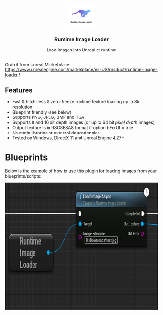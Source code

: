 <br/>
<p align="center">
  <a href="https://github.com/RaiaN/ue4_runtimeimageloader">
    <img src="Resources/Icon128.png" alt="Logo" width="80" height="80">
  </a>

  <h3 align="center">Runtime Image Loader</h3>

  <p align="center">
    Load images into Unreal at runtime
    <br/>
    <br/>
  </p>
</p>

Grab it from Unreal Marketplace: https://www.unrealengine.com/marketplace/en-US/product/runtime-image-loader !

## Features
- Fast & hitch-less & zero-freeze runtime texture loading up to 8k resolution
- Blueprint friendly (see below)
- Supports PNG, JPEG, BMP and TGA
- Supports 8 and 16 bit depth images (or up to 64 bit *pixel depth* images)
- Output texture is in R8G8B8A8 format if option bForUI = true
- No static libraries or external dependencies
- Tested on Windows, DirectX 11 and Unreal Engine 4.27+ 

# Blueprints

Below is the example of how to use this plugin for loading images from your blueprints/scripts:

<img src="Resources/Blueprint_node.JPG" width="776" height="418">
